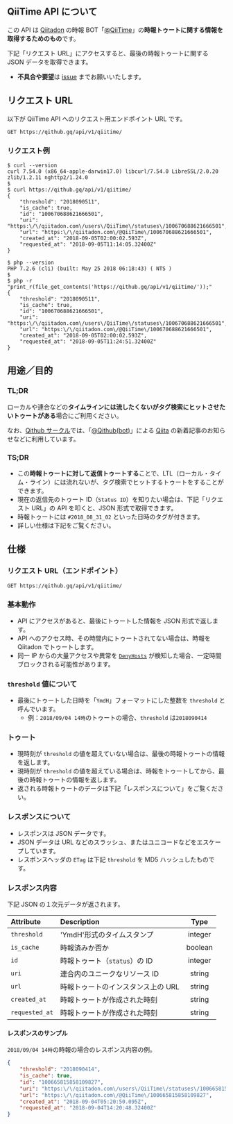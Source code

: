 ## QiiTime API について

この API は [Qiitadon](https://qiitadon.com/) の時報 BOT「[@​QiiTime​](https://qiitadon.com/@QiiTime)」の**時報トゥートに関する情報を取得するためのもの**です。

下記「リクエスト URL」にアクセスすると、最後の時報トゥートに関する JSON データを取得できます。

- **不具合や要望**は [issue](https://github.com/Qithub-BOT/Qithub-ORG/issues) までお願いいたします。


## リクエスト URL

以下が QiiTime API へのリクエスト用エンドポイント URL です。

```
GET https://qithub.gq/api/v1/qiitime/
```

### リクエスト例

```shell
$ curl --version
curl 7.54.0 (x86_64-apple-darwin17.0) libcurl/7.54.0 LibreSSL/2.0.20 zlib/1.2.11 nghttp2/1.24.0
$ 
$ curl https://qithub.gq/api/v1/qiitime/
{
    "threshold": "2018090511",
    "is_cache": true,
    "id": "100670688621666501",
    "uri": "https:\/\/qiitadon.com\/users\/QiiTime\/statuses\/100670688621666501",
    "url": "https:\/\/qiitadon.com\/@QiiTime\/100670688621666501",
    "created_at": "2018-09-05T02:00:02.593Z",
    "requested_at": "2018-09-05T11:14:05.32400Z"
}
```

```shell
$ php --version
PHP 7.2.6 (cli) (built: May 25 2018 06:18:43) ( NTS )
$ 
$ php -r "print_r(file_get_contents('https://qithub.gq/api/v1/qiitime/'));"
{
    "threshold": "2018090511",
    "is_cache": true,
    "id": "100670688621666501",
    "uri": "https:\/\/qiitadon.com\/users\/QiiTime\/statuses\/100670688621666501",
    "url": "https:\/\/qiitadon.com\/@QiiTime\/100670688621666501",
    "created_at": "2018-09-05T02:00:02.593Z",
    "requested_at": "2018-09-05T11:24:51.32400Z"
}
```

## 用途／目的

### TL;DR

ローカルや連合などの**タイムラインには流したくないがタグ検索にヒットさせたいトゥートがある**場合にご利用ください。

なお、[Qithub サークル](https://github.com/Qithub-BOT/Qithub-ORG/)では、「[@​Qithub​(bot)​](https://qiitadon.com/@qithub/with_replies)」による [Qiita](https://qiita.com/) の新着記事のお知らせなどに利用しています。

### TS;DR

- この**時報トゥートに対して返信トゥートする**ことで、LTL（ローカル・タイム・ライン）には流れないが、タグ検索でヒットするトゥートをすることができます。
- 現在の返信先のトゥート ID（`Status ID`）を知りたい場合は、下記「リクエスト URL」の API を叩くと、JSON 形式で取得できます。
- 時報トゥートには `#2018_08_31_02` といった日時のタグが付きます。
- 詳しい仕様は下記をご覧ください。


## 仕様

### リクエスト URL（エンドポイント）

```text
GET https://qithub.gq/api/v1/qiitime/
```

### 基本動作

- API にアクセスがあると、最後にトゥートした情報を JSON 形式で返します。
- API へのアクセス時、その時間内にトゥートされてない場合は、時報を Qiitadon でトゥートします。
- 同一 IP からの大量アクセスや異常を [`DenyHosts`](https://www.google.co.jp/search?q=site:qiita.com+DenyHosts%E3%81%A8%E3%81%AF&oq=DenyHosts%E3%81%A8%E3%81%AF) が検知した場合、一定時間ブロックされる可能性があります。


### `threshold` 値について

- 最後にトゥートした日時を「`YmdH`」フォーマットにした整数を `threshold` と呼んでいます。
  - 例：`2018/09/04 14時`のトゥートの場合、`threshold` は`2018090414`


### トゥート

- 現時刻が `threshold` の値を超えていない場合は、最後の時報トゥートの情報を返します。
- 現時刻が `threshold` の値を超えている場合は、時報をトゥートしてから、最後の時報トゥートの情報を返します。
- 返される時報トゥートのデータは下記「レスポンスについて」をご覧ください。


### レスポンスについて

- レスポンスは JSON データです。
- JSON データは URL などのスラッシュ、またはユニコードなどをエスケープしています。
- レスポンスヘッダの `ETag` は下記 `threshold` を MD5 ハッシュしたものです。


### レスポンス内容

下記 JSON の１次元データが返されます。

|Attribute      |Description                             |Type     |
|:------------- |:-------------------------------------- |:-------:|
| `threshold`   | 'YmdH'形式のタイムスタンプ                | integer |
| `is_cache`    | 時報済みか否か                           | boolean |
| `id`          | 時報トゥート（`status`）の ID             | integer |
| `uri`         | 連合内のユニークなリソース ID              | string  |
| `url`         | 時報トゥートのインスタンス上の URL          | string  |
| `created_at`  | 時報トゥートが作成された時刻               | string  |
| `requested_at`| 時報トゥートが作成された時刻               | string  |


#### レスポンスのサンプル

`2018/09/04 14時`の時報の場合のレスポンス内容の例。

```json
{
    "threshold": "2018090414",
    "is_cache": true,
    "id": "100665815858109827",
    "uri": "https:\/\/qiitadon.com\/users\/QiiTime\/statuses\/100665815858109827",
    "url": "https:\/\/qiitadon.com\/@QiiTime\/100665815858109827",
    "created_at": "2018-09-04T05:20:50.095Z",
    "requested_at": "2018-09-04T14:20:48.32400Z"
}
```
